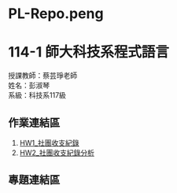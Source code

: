 # PL-Repo.peng
# 114-1 師大科技系程式語言

授課教師：蔡芸琤老師  
姓名：彭淑琴  
系級：科技系117級

## 作業連結區
1. [HW1_社團收支紀錄](HW1_社團收支紀錄.ipynb)
2. [HW2_社團收支紀錄分析](HW2_社團收支紀錄分析.ipynb)

## 專題連結區

